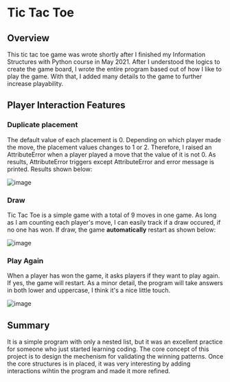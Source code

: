 # Tic Tac Toe

## Overview
This tic tac toe game was wrote shortly after I finished my Information Structures with Python course in May 2021. After I understood the logics to create the game board, I wrote the entire program based out of how I like to play the game. With that, I added many details to the game to further increase playability.

## Player Interaction Features

### Duplicate placement
The default value of each placement is 0. Depending on which player made the move, the placement values changes to 1 or 2. Therefore, I raised an AttributeError when a player played a move that the value of it is not 0. As results, AttributeError triggers except AttributeError and error message is printed. Results shown below:
  
![image](https://user-images.githubusercontent.com/84875731/149072117-b09a4d9c-292e-483d-8137-63004a02a16b.png)

### Draw
Tic Tac Toe is a simple game with a total of 9 moves in one game. As long as I am counting each player's move, I can easily track if a draw occured, if no one has won. If draw, the game <b>automatically</b> restart as shown below:

![image](https://user-images.githubusercontent.com/84875731/149072558-c088e6dd-e70c-4e1e-8457-c38c2d167eeb.png)

### Play Again
When a player has won the game, it asks players if they want to play again. If yes, the game will restart. As a minor detail, the program will take answers in both lower and uppercase, I think it's a nice little touch.

![image](https://user-images.githubusercontent.com/84875731/149072660-7638c1f1-a15a-4e50-986e-f23f31882be0.png)

## Summary
It is a simple program with only a nested list, but it was an excellent practice for someone who just started learning coding. The core concept of this project is to design the mechenism for validating the winning patterns. Once the core structures is in placed, it was very interesting by adding interactions wihtin the program and made it more refined.

